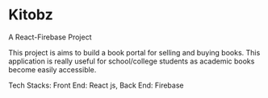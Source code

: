 # Kitobz
A React-Firebase Project

This project is aims to build a book portal for selling and buying books. This application is really useful for school/college students as academic books become easily accessible.

Tech Stacks:
  Front End: React js, 
  Back End: Firebase
  
  
